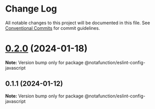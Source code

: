 # Change Log

All notable changes to this project will be documented in this file.
See [Conventional Commits](https://conventionalcommits.org) for commit guidelines.

# [0.2.0](https://github.com/notafunction/eslint-config/compare/v0.1.1...v0.2.0) (2024-01-18)

**Note:** Version bump only for package @notafunction/eslint-config-javascript

## 0.1.1 (2024-01-12)

**Note:** Version bump only for package @notafunction/eslint-config-javascript
